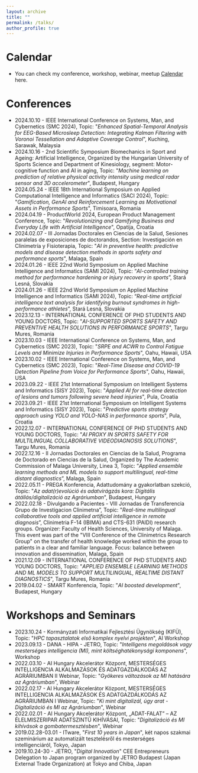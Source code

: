 ```yaml
---
layout: archive
title: ""
permalink: /talks/
author_profile: true
---
```


Calendar
======
* You can check my conference, workshop, webinar, meetup <a href="https://www.attila.phd/conferences"> Calendar</a> here.

Conferences
======
* 2024.10.10 - IEEE International Conference on Systems, Man, and Cybernetics (SMC 2024), Topic: "_Enhanced Spatial-Temporal Analysis for EEG-Based Microsleep Detection: Integrating Kalman Filtering with Voronoi Tessellation and Adaptive Coverage Control_",  Kuching, Sarawak, Malaysia
* 2024.10.16 - 2nd Scientific Symposium Biomechanics in Sport and Ageing: Artificial Intelligence, Organized by the Hungarian University of Sports Science and Department of Kinesiology, segment: Motor-cognitive function and AI in aging, Topic: "_Machine learning on prediction of relative physical activity intensity using medical radar sensor and 3D accelerometer_", Budapest, Hungary
* 2024.05.24 - IEEE 18th International Symposium on Applied Computational Intelligence and Informatics (SACI 2024), Topic: "_Gamification, GenAI and Reinforcement Learning as Motivational Assets in Performance Sports_", Timisoara, Romania
* 2024.04.19 - ProductWorld 2024, European Product Management Conference, Topic: "_Revolutionizing and Gamifying Business and Everyday Life with Artificial Intelligence_", Opatija, Croatia
* 2024.02.07 - III Jornadas Doctorales en Ciencias de la Salud, Sesiones paralelas de exposiciones de doctorandos, Section: Investigación en Clinimetría y Fisioterapia, Topic: "_AI in preventive health: predictive models and disease detection methods in sports safety and performance sports_", Malaga, Spain
* 2024.01.26 - IEEE 22nd World Symposium on Applied Machine Intelligence and Informatics (SAMI 2024), Topic: “_AI-controlled training method for performance hardening or injury recovery in sports_”, Stará Lesná, Slovakia
* 2024.01.26 - IEEE 22nd World Symposium on Applied Machine Intelligence and Informatics (SAMI 2024), Topic: “_Real-time artificial intelligence text analysis for identifying burnout syndromes in high-performance athletes_”, Stará Lesná, Slovakia
* 2023.12.13 - INTERNATIONAL CONFERENCE OF PHD STUDENTS AND YOUNG DOCTORS, Topic: "_AI-SUPPORTED SPORTS SAFETY AND PREVENTIVE HEALTH SOLUTIONS IN PERFORMANCE SPORTS_", Targu Mures, Romania
* 2023.10.03 - IEEE International Conference on Systems, Man, and Cybernetics (SMC 2023), Topic: "_SRPE and ACWR to Control Fatigue Levels and Minimize Injuries in Performance Sports_",  Oahu, Hawaii, USA
* 2023.10.02 - IEEE International Conference on Systems, Man, and Cybernetics (SMC 2023), Topic: "_Real-Time Disease and COVID-19 Detection Pipeline from Voice for Performance Sports_",  Oahu, Hawaii, USA
* 2023.09.22 - IEEE 21st International Symposium on Intelligent Systems and Informatics (SISY 2023), Topic: "_Applied AI for real-time detection of lesions and tumors following severe head injuries_",  Pula, Croatia
* 2023.09.21 - IEEE 21st International Symposium on Intelligent Systems and Informatics (SISY 2023), Topic: "_Predictive sports strategy approach using YOLO and YOLO-NAS in performance sports_", Pula, Croatia
* 2022.12.07 - INTERNATIONAL CONFERENCE OF PHD STUDENTS AND YOUNG DOCTORS, Topic: "_AI PROXY IN SPORTS SAFETY FOR MULTILINGUAL COLLABORATIVE VIDEODIAGNOSIS SOLUTIONS_", Targu Mures, Romania
* 2022.12.16 - II Jornadas Doctorales en Ciencias de la Salud, Programa de Doctorado en Ciencias de la Salud, Organized by The Academic Commission of Malaga University, Linea 3, Topic: ”_Applied ensemble learning methods and ML models to support multilingual, real-time distant diagnostics_”, Malaga, Spain
* 2022.05.11 - PREGA Konferencia, Adattudomány a gyakorlatban szekció, Topic: "_Az adat(r)evolúció és adatvirágzás kora: Digitális átállás/digitalizáció az Agráriumban_", Budapest, Hungary
* 2022.02.18 - Divulgando a Pacientes - VIII Jornadas de Transferencia Grupo de Investigacion Clinimetrıa”, Topic: "_Real-time multilingual collaborative tools and applied artificial intelligence in remote diagnosis_”, Clinimetria F-14 (IBIMA) and CTS-631 (PAIDI) research groups. Organizer: Faculty of Health Sciences, University of Malaga. This event was part of the "VIII Conference of the Clinimetrics Research Group" on the transfer of health knowledge worked within the group to patients in a clear and familiar language. Focus: balance between innovation and dissemination, Malaga, Spain
* 2021.12.09 - INTERNATIONAL CONFERENCE OF PHD STUDENTS AND YOUNG DOCTORS, Topic: "_APPLIED ENSEMBLE LEARNING METHODS AND ML MODELS TO SUPPORT MULTILINGUAL, REALTIME DISTANT DIAGNOSTICS_", Targu Mures, Romania
* 2019.04.02 - SMART Konferencia, Topic: "_AI boosted development_", Budapest, Hungary 

Workshops and Seminars
======
* 2023.10.24 - Kormányzati Informatikai Fejlesztési Ügynökség (KIFÜ), Topic: "_HPC tapasztalatok első komplex nyelvi projekten_", AI Workshop
* 2023.09.13 - DANA - HIPA - JETRO, Topic: "_Intelligens megoldások vagy mesterséges intelligencia (MI), mint költséghatékonysági komponens_", Workshop
* 2022.03.10 - AI Hungary Akcelerátor Központ, MESTERSÉGES INTELLIGENCIA ALKALMAZÁSOK ÉS ADATGAZDÁLKODÁS AZ AGRÁRIUMBAN II Webinar, Topic: "_Gyökeres változások az MI hatására az Agráriumban_", Webinar 
* 2022.02.17 - AI Hungary Akcelerátor Központ, MESTERSÉGES INTELLIGENCIA ALKALMAZÁSOK ÉS ADATGAZDÁLKODÁS AZ AGRÁRIUMBAN I Webinar, Topic: "_Ki mint digitalizál, úgy arat - Digitalizáció és MI az Agráriumban_", Webinar
* 2022.02.01 - AI Hungary Akcelerátor Központ, „ADAT-FALAT” – AZ ÉLELMISZERIPAR ADATSZINTŰ KIHÍVÁSAI, Topic: "_Digitalizáció és MI kihívások a gombatermesztésben_", Webinar
* 2019.02.28-03.01 - ITware, "_First 10 years in Japan_", két napos szakmai szeminárium az automatizált tesztelésről és mesterséges intelligenciáról, Tokyo, Japan 
* 2019.10.24-30 - JETRO, "_Digital Innovation_" CEE Entrepreneurs Delegation to Japan program organized by JETRO Budapest (Japan External Trade Organization) at Tokyo and Chiba, Japan




<!--div class="wordwrap"> You can check my conference <a href="https://www.attila.phd/conferences"> Calendar</a> here.</div>

{% if site.talkmap_link == true %}

<p style="text-decoration:underline;"><a href="/talkmap.html">See a map of all the places I've given a talk!</a></p>

{% endif %}

{% for post in site.talks reversed %}
  {% include archive-single-talk.html %}
{% endfor %}


{% include base_path %}
<div class="wordwrap"> You can check my conference <a href="https://www.attila.phd/conferences"> Calendar</a> here.</div-->
